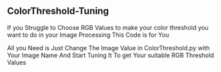 ## ColorThreshold-Tuning
If you Struggle to Choose RGB Values to make your color threshold you want to do in your Image Processing This Code is for You 

All you Need is Just Change The Image Value in ColorThreshold.py with Your Image Name And Start Tuning It To get Your suitable RGB Threshold Values
